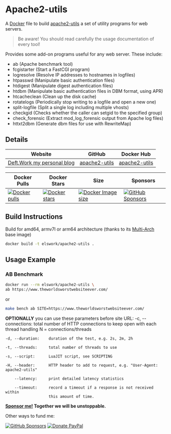 # Apache2-utils

A [Docker](http://docker.com) file to build [apache2-utils](https://github.com/wg/apache2-utils) a set of utility programs for web servers.

> Be aware! You should read carefully the usage documentation of every tool!

Provides some add-on programs useful for any web server. These include:

 - ab (Apache benchmark tool)
 - fcgistarter (Start a FastCGI program)
 - logresolve (Resolve IP addresses to hostnames in logfiles)
 - htpasswd (Manipulate basic authentication files)
 - htdigest (Manipulate digest authentication files)
 - htdbm (Manipulate basic authentication files in DBM format, using APR)
 - htcacheclean (Clean up the disk cache)
 - rotatelogs (Periodically stop writing to a logfile and open a new one)
 - split-logfile (Split a single log including multiple vhosts)
 - checkgid (Checks whether the caller can setgid to the specified group)
 - check_forensic (Extract mod_log_forensic output from Apache log files)
 - httxt2dbm (Generate dbm files for use with RewriteMap)

## Details

| Website | GitHub | Docker Hub |
| --- | --- | --- |
| [Deft.Work my personal blog](https://deft.work) | [apache2-utils](https://github.com/elswork/apache2-utils) | [apache2-utils](https://hub.docker.com/r/elswork/apache2-utils) |

| Docker Pulls | Docker Stars | Size | Sponsors |
| --- | --- | --- | --- |
| [![Docker pulls](https://img.shields.io/docker/pulls/elswork/apache2-utils.svg)](https://hub.docker.com/r/elswork/apache2-utils "apache2-utils on Docker Hub") | [![Docker stars](https://img.shields.io/docker/stars/elswork/apache2-utils.svg)](https://hub.docker.com/r/elswork/apache2-utils "apache2-utils on Docker Hub") | [![Docker Image size](https://img.shields.io/docker/image-size/elswork/apache2-utils)](https://hub.docker.com/r/elswork/apache2-utils "apache2-utils on Docker Hub") | [![GitHub Sponsors](https://img.shields.io/github/sponsors/elswork)](https://github.com/sponsors/elswork "Sponsor me!") |

## Build Instructions
Build for amd64, armv7l or arm64 architecture (thanks to its [Multi-Arch](https://blog.docker.com/2017/11/multi-arch-all-the-things/) base image)

```bash
docker build -t elswork/apache2-utils .
```

## Usage Example

### AB Benchmark

```bash
docker run --rm elswork/apache2-utils \
ab https://www.theworldsworstwebsiteever.com/
```
or
```bash
make bench ab SITE=https://www.theworldsworstwebsiteever.com/
```

**OPTIONALLY** you can use these parameters before site URL:
    -c, --connections: total number of HTTP connections to keep open with
                       each thread handling N = connections/threads

    -d, --duration:    duration of the test, e.g. 2s, 2m, 2h

    -t, --threads:     total number of threads to use

    -s, --script:      LuaJIT script, see SCRIPTING

    -H, --header:      HTTP header to add to request, e.g. "User-Agent: apache2-utils"

        --latency:     print detailed latency statistics

        --timeout:     record a timeout if a response is not received within
                       this amount of time.


**[Sponsor me!](https://github.com/sponsors/elswork) Together we will be unstoppable.**

Other ways to fund me:

[![GitHub Sponsors](https://img.shields.io/github/sponsors/elswork)](https://github.com/sponsors/elswork) [![Donate PayPal](https://img.shields.io/badge/Donate-PayPal-green.svg)](https://www.paypal.com/donate/?business=LFKA5YRJAFYR6&no_recurring=0&item_name=Open+Source+Donation&currency_code=EUR)